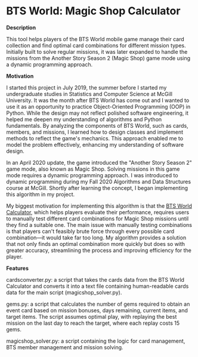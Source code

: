 # BTS World: Magic Shop Calculator

**Description**

This tool helps players of the BTS World mobile game manage their card collection and find optimal card combinations for different mission types. Initially built to solve regular missions, it was later expanded to handle the missions from the Another Story Season 2 (Magic Shop) game mode using a dynamic programming approach.

**Motivation**

I started this project in July 2019, the summer before I started my undergraduate studies in Statistics and Computer Science at McGill University. It was the month after BTS World has come out and I wanted to use it as an opportunity to practice Object-Oriented Programming (OOP) in Python. While the design may not reflect polished software engineering, it helped me deepen my understanding of algorithms and Python fundamentals. By analyzing the components of BTS World, such as cards, members, and missions, I learned how to design classes and implement methods to reflect the game's mechanics. This approach enabled me to model the problem effectively, enhancing my understanding of software design.

In an April 2020 update, the game introduced the "Another Story Season 2" game mode, also known as Magic Shop. Solving missions in this game mode requires a dynamic programming approach. I was introduced to dynamic programming during my Fall 2020 Algorithms and Data Structures course at McGill. Shortly after learning the concept, I began implementing this algorithm in my project.

My biggest motivation for implementing this algorithm is that the [BTS World Calculator](https://btsworldcalculator.netlify.app/), which helps players evaluate their performance, requires users to manually test different card combinations for Magic Shop missions until they find a suitable one. The main issue with manually testing combinations is that players can't feasibly brute force through every possible card combination—it would take far too long. My algorithm provides a solution that not only finds an optimal combination more quickly but does so with greater accuracy, streamlining the process and improving efficiency for the player.

**Features**

cardsconverter.py: a script that takes the cards data from the BTS World Calculator and converts it into a text file containing human-readable cards data for the main script (magicshop_solver.py).

gems.py: a script that calculates the number of gems required to obtain an event card based on mission bonuses, days remaining, current items, and target items. The script assumes optimal play, with replaying the best mission on the last day to reach the target, where each replay costs 15 gems.

magicshop_solver.py: a script containing the logic for card management, BTS member management and mission solving.
